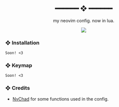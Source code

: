 <h2 align="center"> ━━━━━━  ❖  ━━━━━━ </h2>

<div align="center">

   my neovim config. now in lua.

</div>

<div align="center">
    <img src="https://cdn.kizu.cf/u/rjWw3ZM.png">
</div>

### ❖ Installation

   `Soon! <3` 

### ❖ Keymap

   `Soon! <3`

### ❖ Credits

   * [NvChad](https://github.com/siduck76/NvChad) for some functions used in the config.

